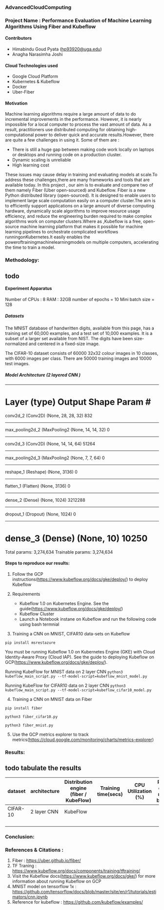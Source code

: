 ### AdvancedCloudComputing 

### Project Name : Performance Evaluation of Machine Learning Algorithms Using Fiber and Kubeflow

#### Contributors
* Himabindu Goud Pyata (hp93920@uga.edu)
* Anagha Narasimha Joshi

#### Cloud Technologies used
* Google Cloud Platform
* Kubernetes & Kubeflow
* Docker
* Uber-Fiber

#### Motivation 
M​achine learning algorithms require a large amount of data to do incremental improvements in the performance. However, it is nearly impossible for a local computer to process the vast amount of data. As a result, practitioners use distributed computing for obtaining high-computational power to deliver quick and accurate results.However, there are quite a few challenges in using it. Some of them are :

* There is still a huge gap between making code work locally on laptops or desktops and running code on a production cluster.
* Dynamic scaling is unreliable
* High learning cost

These issues may cause delay in training and evaluating models at scale.To address these challenges,there are many frameworks and tools that are available today. In this project , our aim is to evaluate and compare two of them namely Fiber (Uber open-sourced) and Kubeflow.
Fiber is a new Python distributed library (open-sourced). It is designed to enable users to implement large scale computation easily on a computer cluster.The aim is to efficiently support applications on a large amount of diverse computing hardware, dynamically scale algorithms to improve resource usage efficiency, and reduce the engineering burden required to make complex algorithms work on computer clusters.Where as ,​Kubeflow is a free, open-source machine learning platform that makes it possible for machine learning pipelines to orchestrate complicated workflows runningonKubernetes.It easily enables the poweroftrainingmachinelearningmodels on multiple computers, accelerating the time to train a model.

### Methodology:
## todo 

#### Experiment Apparatus

Number of CPUs : 8
RAM : 32GB
number of epochs = 10
Mini batch size = 128 

##### Datasets 

The MNIST database of handwritten digits, available from this page, has a training set of 60,000 examples, and a test set of 10,000 examples. It is a subset of a larger set available from NIST. The digits have been size-normalized and centered in a fixed-size image.

The CIFAR-10 dataset consists of 60000 32x32 colour images in 10 classes, with 6000 images per class. There are 50000 training images and 10000 test images.


##### Model Architecture (2 layered CNN )
_________________________________________________________________
Layer (type)                 Output Shape              Param #   
=================================================================
conv2d_2 (Conv2D)            (None, 28, 28, 32)        832       
_________________________________________________________________
max_pooling2d_2 (MaxPooling2 (None, 14, 14, 32)        0         
_________________________________________________________________
conv2d_3 (Conv2D)            (None, 14, 14, 64)        51264     
_________________________________________________________________
max_pooling2d_3 (MaxPooling2 (None, 7, 7, 64)          0         
_________________________________________________________________
reshape_1 (Reshape)          (None, 3136)              0         
_________________________________________________________________
flatten_1 (Flatten)          (None, 3136)              0         
_________________________________________________________________
dense_2 (Dense)              (None, 1024)              3212288   
_________________________________________________________________
dropout_1 (Dropout)          (None, 1024)              0         
_________________________________________________________________
dense_3 (Dense)              (None, 10)                10250     
=================================================================
Total params: 3,274,634
Trainable params: 3,274,634

#### Steps to reproduce our results:

1. Follow the GCP instructions(https://www.kubeflow.org/docs/gke/deploy/) to deploy Kubeflow 

2. Requirements

    * Kubeflow 1.0 on Kubernetes Engine. See the guide(https://www.kubeflow.org/docs/gke/deploy/)
    * Kubeflow Cluster 
    * Launch a Notebook instane on Kubeflow and run the following code using bash termnial

3. Training a CNN on MNIST, CIFAR10 data-sets on Kubeflow 

`pip install msrestazure` 

You must be running Kubeflow 1.0 on Kubernetes Engine (GKE) with Cloud Identity-Aware Proxy (Cloud IAP). See the guide to deploying Kubeflow on GCP(https://www.kubeflow.org/docs/gke/deploy/).

Running KubeFlow for MNIST data on 2 layer CNN
`python3 kubeflow_main_script.py --tf-model-script=kubeflow_mnist_model.py` 

Running KubeFlow for CIFAR10 data on 2 layer CNN
`python3 kubeflow_main_script.py --tf-model-script=kubeflow_cifar10_model.py` 

4. Training a CNN on MNIST data on Fiber 

`pip install fiber` 

`python3 fiber_cifar10.py`

`python3 fiber_mnist.py`

5. Use the GCP metrics explorer to track metrics(https://cloud.google.com/monitoring/charts/metrics-explorer)

### Results:

## todo tabulate the results 

|   dataset|  architecture |  Distribution engine (fiber / KubeFlow) | Training time(secs)  | CPU Utilization (%)   |  Peak disk read bytes  |  Peak disk write bytes  |
|---|---|---|---|---|---|---|
|  CIFAR-10 | 2 layer CNN  | KubeFlow  |   |   |   |   |
|   |   |   |   |   |   |   |
|   |   |   |   |   |   |   |
|   |   |   |   |   |   |   |
|   |   |   |   |   |   |   |

### Conclusion:



### References & Citations :
1. Fiber : ​https://uber.github.io/fiber/
2. TF Traning : https://www.kubeflow.org/docs/components/training/tftraining/
3. Visit the Kubeflow docs(https://www.kubeflow.org/docs/gke/) for more information about running Kubeflow on GCP
4. MNIST model on tensorflow 1x : https://github.com/tensorflow/docs/blob/master/site/en/r1/tutorials/estimators/cnn.ipynb
5. Reference for kubeflow : https://github.com/kubeflow/examples/ 


